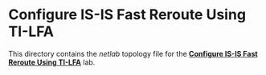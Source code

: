 # Configure IS-IS Fast Reroute Using TI-LFA

This directory contains the *netlab* topology file for the
**[Configure IS-IS Fast Reroute Using TI-LFA](../../docs/advanced/11-ti-lfa.md)** lab.
